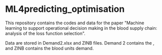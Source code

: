 # ML4predicting_optimisation

This repository contains the codes and data for the paper "Machine learning to support operational decision making in the blood supply chain: analysis of the loss function selection".

Data are stored in Demand2.xlsx and ZINB files. Demand 2 contains the , and ZINB contains the blood units demand.  
